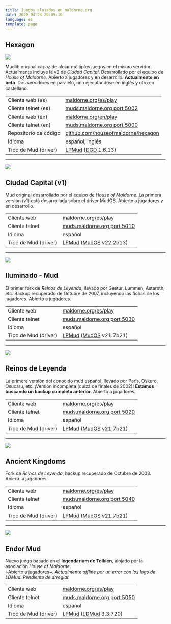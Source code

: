 ```yaml
---
title: Juegos alojados en maldorne.org
date: 2020-04-24 20:09:10
language: es
template: page
---
```


## Hexagon

![](/images/hexagon_logo.png)

Mudlib original capaz de alojar múltiples juegos en el mismo servidor. Actualmente incluye la v2 de *Ciudad Capital*. Desarrollado por el equipo de _House of Maldorne_. Abierto a jugadores y en desarrollo. **Actualmente en beta**. Dos servidores en paralelo, uno ejecutándose en inglés y otro en castellano.

|   |   |
| - | - |
| Cliente web (es)      | [maldorne.org/es/play](https://maldorne.org/es/play?port=5002) |
| Cliente telnet (es)   | [muds.maldorne.org port 5002](telnet://muds.maldorne.org:5002) |
| Cliente web (en)      | [maldorne.org/en/play](https://maldorne.org/en/play?port=5000) |
| Cliente telnet (en)   | [muds.maldorne.org port 5000](telnet://muds.maldorne.org:5000) |
| Repositorio de código | [github.com/houseofmaldorne/hexagon](https://github.com/houseofmaldorne/hexagon) |
| Idioma                | español, inglés |
| Tipo de Mud (driver)  | [LPMud](https://en.wikipedia.org/wiki/LPMud) ([DGD](https://en.wikipedia.org/wiki/Dworkin%27s_Game_Driver) 1.6.13) |

---

![](/images/ciudadcapital_logo.png)

## Ciudad Capital (v1)

Mud original desarrollado por el equipo de _House of Maldorne_. La primera versión (v1) está desarrollada sobre el driver MudOS. Abierto a jugadores y en desarrollo.  

|   |   |
| - | - |
| Cliente web           | [maldorne.org/es/play](https://maldorne.org/es/play?port=5010) |
| Cliente telnet        | [muds.maldorne.org port 5010](telnet://muds.maldorne.org:5010) |
| Idioma                | español |
| Tipo de Mud (driver)  | [LPMud](https://en.wikipedia.org/wiki/LPMud) ([MudOS](https://en.wikipedia.org/wiki/MudOS) v22.2b13) |

---

![](/images/iluminado_logo.png)

## Iluminado - Mud

El primer fork de _Reinos de Leyenda_, llevado por Gestur, Lummen, Astaroth, etc. Backup recuperado de Octubre de 2007, incluyendo las fichas de los jugadores. Abierto a jugadores.  

|   |   |
| - | - |
| Cliente web           | [maldorne.org/es/play](https://maldorne.org/es/play?port=5030) |
| Cliente telnet        | [muds.maldorne.org port 5030](telnet://muds.maldorne.org:5030) |
| Idioma                | español |
| Tipo de Mud (driver)  | [LPMud](https://en.wikipedia.org/wiki/LPMud) ([MudOS](https://en.wikipedia.org/wiki/MudOS) v21.7b21) |

---

![](/images/rl_logo.png)

## Reinos de Leyenda

La primera versión del conocido mud español, llevado por Paris, Oskuro, Osucaru, etc. ¡Versión incompleta (quizá de finales de 2002)! **Estamos buscando un backup completo anterior**. Abierto a jugadores.  

|   |   |
| - | - |
| Cliente web           | [maldorne.org/es/play](https://maldorne.org/es/play?port=5020) |
| Cliente telnet        | [muds.maldorne.org port 5020](telnet://muds.maldorne.org:5020) |
| Idioma                | español |
| Tipo de Mud (driver)  | [LPMud](https://en.wikipedia.org/wiki/LPMud) ([MudOS](https://en.wikipedia.org/wiki/MudOS) v21.7b21) |

---

![](/images/ak_logo.png)

## Ancient Kingdoms

Fork de _Reinos de Leyenda_, backup recuperado de Octubre de 2003. Abierto a jugadores.  

|   |   |
| - | - |
| Cliente web           | [maldorne.org/es/play](https://maldorne.org/es/play?port=5040) |
| Cliente telnet        | [muds.maldorne.org port 5040](telnet://muds.maldorne.org:5040) |
| Idioma                | español |
| Tipo de Mud (driver)  | [LPMud](https://en.wikipedia.org/wiki/LPMud) ([MudOS](https://en.wikipedia.org/wiki/MudOS) v21.7b21) |

---

![](/images/endor_logo.png)

## Endor Mud

Nuevo juego basado en el **legendarium de Tolkien**, alojado por la asociación _House of Maldorne_.  
~Abierto a jugadores~. *Actualmente offline por un error con los logs de LDMud. Pendiente de arreglar.*

|   |   |
| - | - |
| Cliente web           | [maldorne.org/es/play](https://maldorne.org/es/play?port=5050) |
| Cliente telnet        | [muds.maldorne.org port 5050](telnet://muds.maldorne.org:5050) |
| Idioma                | español |
| Tipo de Mud (driver)  | [LPMud](https://en.wikipedia.org/wiki/LPMud) ([LDMud](http://www.ldmud.eu/) 3.3.720) |
